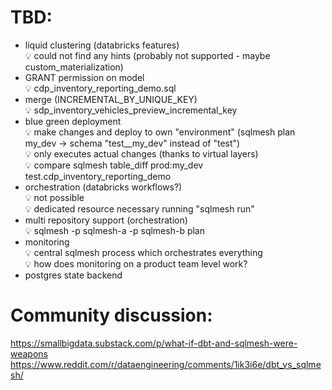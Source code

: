 
# TBD:
 * liquid clustering (databricks features)  
   💡 could not find any hints (probably not supported - maybe custom_materialization)
 * GRANT permission on model  
   💡 cdp_inventory_reporting_demo.sql
 * merge (INCREMENTAL_BY_UNIQUE_KEY)  
   💡 sdp_inventory_vehicles_preview_incremental_key
 * blue green deployment  
   💡 make changes and deploy to own "environment" (sqlmesh plan my_dev -> schema "test__my_dev" instead of "test")  
   💡 only executes actual changes (thanks to virtual layers)  
   💡 compare sqlmesh table_diff prod:my_dev test.cdp_inventory_reporting_demo  
 * orchestration (databricks workflows?)  
   💡 not possible  
   💡 dedicated resource necessary running "sqlmesh run"
 * multi repository support (orchestration)  
   💡 sqlmesh -p sqlmesh-a -p sqlmesh-b plan
 * monitoring  
   💡 central sqlmesh process which orchestrates everything  
   💡 how does monitoring on a product team level work?
 * postgres state backend

# Community discussion:
https://smallbigdata.substack.com/p/what-if-dbt-and-sqlmesh-were-weapons
https://www.reddit.com/r/dataengineering/comments/1ik3i6e/dbt_vs_sqlmesh/
